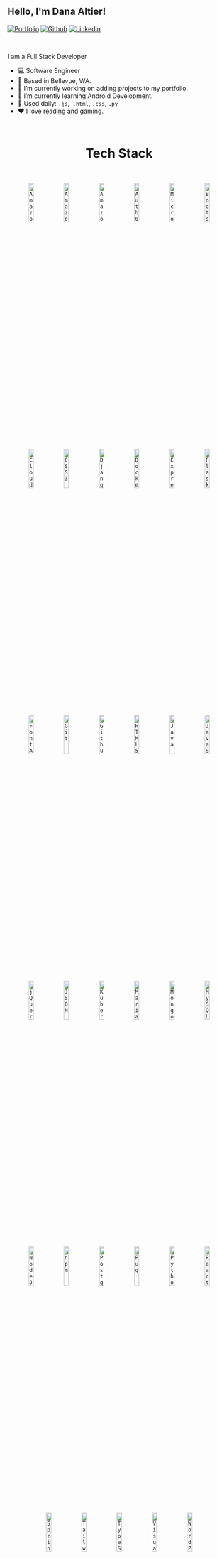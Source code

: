<!-- Your title -->
## Hello, I'm Dana Altier!

<!-- Your badges
You can use the website to generate badges: https://shields.io/
-->

[![Portfolio](https://img.shields.io/badge/-Portfolio-red?style=flat&logo=appveyor&logoColor=white)](https://danaaltier.dev/)
[![Github](https://img.shields.io/badge/-Github-000?style=flat&logo=Github&logoColor=white)](https://github.com/DAltier)
[![Linkedin](https://img.shields.io/badge/-LinkedIn-blue?style=flat&logo=Linkedin&logoColor=white)](https://www.linkedin.com/in/danaaltier/)

&nbsp;


I am a Full Stack Developer
- 💻 Software Engineer
- 📍 Based in Bellevue, WA.
- 🔭 I’m currently working on adding projects to my portfolio.
- 🌱 I’m currently learning Android Development.
- 🤔 Used daily: `.js`,` .html`, `.css`, `.py`
- ❤️ I love [reading](https://www.goodreads.com/user/show/108000808-dana-altier) and [gaming](https://account.xbox.com/en-us/Profile?xr=socialtwistnav).

&nbsp;

<h1 align="center">
  Tech Stack
</h1>

&nbsp;

<p align="center"> 
  <code><img width="15%" src="https://www.vectorlogo.zone/logos/amazon_aws/amazon_aws-icon.svg" alt="Amazon Web Services" title="Amazon Web Services"></code>
  <code><img width="15%" src="https://www.vectorlogo.zone/logos/amazon_ecs/amazon_ecs-icon.svg" alt="Amazon ECS" title="Amazon ECS"></code>
  <code><img width="15%" src="https://www.vectorlogo.zone/logos/amazon_eks/amazon_eks-icon.svg" alt="Amazon EKS" title="Amazon EKS"></code>
  <code><img width="15%" src="https://www.vectorlogo.zone/logos/auth0/auth0-icon.svg" alt="Auth0" title="Auth0"></code>
  <code><img width="15%" src="https://www.vectorlogo.zone/logos/microsoft_azure/microsoft_azure-icon.svg" alt="Microsoft Azure" title="Microsoft Azure"></code>
  <code><img width="15%" src="https://www.vectorlogo.zone/logos/getbootstrap/getbootstrap-icon.svg" alt="Bootstrap" title="Bootstrap"></code>
</p>
<p align="center"> 
  <code><img width="15%" src="https://www.vectorlogo.zone/logos/cloudflare/cloudflare-icon.svg" alt="Cloudflare" title="Cloudflare"></code>
  <code><img width="15%" src="https://www.vectorlogo.zone/logos/w3_css/w3_css-icon.svg" alt="CSS3" title="CSS3"></code>
  <code><img width="15%" src="https://www.vectorlogo.zone/logos/djangoproject/djangoproject-icon.svg" alt="Django" title="Django"></code>
  <code><img width="15%" src="https://www.vectorlogo.zone/logos/docker/docker-icon.svg" alt="Docker" title="Docker"></code>
  <code><img width="15%" src="https://www.vectorlogo.zone/logos/expressjs/expressjs-icon.svg" alt="ExpressJS" title="ExpressJS"></code>
  <code><img width="15%" src="https://www.vectorlogo.zone/logos/pocoo_flask/pocoo_flask-icon.svg" alt="Flask" title="Flask"></code>
</p>
<p align="center"> 
  <code><img width="15%" src="https://www.vectorlogo.zone/logos/font-awesome/font-awesome-icon.svg" alt="Font Awesome" title="Font Awesome"></code>
  <code><img width="15%" src="https://www.vectorlogo.zone/logos/git-scm/git-scm-icon.svg" alt="Git" title="Git"></code>
  <code><img width="15%" src="https://www.vectorlogo.zone/logos/github/github-icon.svg" alt="Github" title="Github"></code>
  <code><img width="15%" src="https://www.vectorlogo.zone/logos/w3_html5/w3_html5-icon.svg" alt="HTML5" title="HTML5"></code>
  <code><img width="15%" src="https://www.vectorlogo.zone/logos/java/java-icon.svg" alt="Java" title="Java"></code>
  <code><img width="15%" src="https://www.vectorlogo.zone/logos/javascript/javascript-icon.svg" alt="JavaScript" title="JavaScript"></code>
</p>
<p align="center"> 
  <code><img width="15%" src="https://www.vectorlogo.zone/logos/jquery/jquery-icon.svg" alt="jQuery" title="jQuery"></code>
  <code><img width="15%" src="https://www.vectorlogo.zone/logos/json/json-icon.svg" alt="JSON" title="JSON"></code>
  <code><img width="15%" src="https://www.vectorlogo.zone/logos/kubernetes/kubernetes-icon.svg" alt="Kubernetes" title="Kubernetes"></code>
  <code><img width="15%" src="https://www.vectorlogo.zone/logos/mariadb/mariadb-icon.svg" alt="MariaDB" title="MariaDB"></code>
  <code><img width="15%" src="https://www.vectorlogo.zone/logos/mongodb/mongodb-icon.svg" alt="MongoDB" title="MongoDB"></code>
  <code><img width="15%" src="https://www.vectorlogo.zone/logos/mysql/mysql-icon.svg" alt="MySQL" title="MySQL"></code>
</p>
<p align="center"> 
  <code><img width="15%" src="https://www.vectorlogo.zone/logos/nodejs/nodejs-icon.svg" alt="NodeJS" title="NodeJS"></code>
  <code><img width="15%" src="https://www.vectorlogo.zone/logos/npmjs/npmjs-icon.svg" alt="npm" title="npm"></code>
  <code><img width="15%" src="https://www.vectorlogo.zone/logos/postgresql/postgresql-icon.svg" alt="PostgreSQL" title="PostgreSQL"></code>
  <code><img width="15%" src="https://www.vectorlogo.zone/logos/pugjs/pugjs-icon.svg" alt="Pug" title="Pug"></code>
  <code><img width="15%" src="https://www.vectorlogo.zone/logos/python/python-icon.svg" alt="Python" title="Python"></code>
  <code><img width="15%" src="https://www.vectorlogo.zone/logos/reactjs/reactjs-icon.svg" alt="React" title="React"></code>
</p>
<p align="center"> 
  <code><img width="15%" src="https://www.vectorlogo.zone/logos/springio/springio-icon.svg" alt="Spring Framework" title="Spring Framework"></code>
  <code><img width="15%" src="https://www.vectorlogo.zone/logos/tailwindcss/tailwindcss-icon.svg" alt="Tailwind CSS" title="Tailwind CSS"></code>
  <code><img width="15%" src="https://www.vectorlogo.zone/logos/typescriptlang/typescriptlang-icon.svg" alt="TypeScript" title="TypeScript"></code>
  <code><img width="15%" src="https://www.vectorlogo.zone/logos/visualstudio_code/visualstudio_code-icon.svg" alt="Visual Studio Code" title="Visual Studio Code"></code>
  <code><img width="15%" src="https://www.vectorlogo.zone/logos/wordpress/wordpress-icon.svg" alt="WordPress" title="WordPress"></code>
</p>

&nbsp;

<h1 align="center">
  GitHub Stats
</h1>

&nbsp;

<p align="center">
  <a href="#"><img alt="Dana's Github Stats" src="https://github-readme-stats.vercel.app/api?username=daltier&locale=en&show_icons=true&include_all_commits=true&count_private=true&theme=dracula&hide_border=true&bg_color=000000EE&title_color=FF72FF&icon_color=F8D866" height="192px"/></a>
  <a href="#"><img alt="Dana's Top Languages" src="https://github-readme-stats.vercel.app/api/top-langs?username=daltier&langs_count=8&layout=compact&theme=dracula&hide_border=true&bg_color=000000EE&title_color=FF72FF&icon_color=F8D866&hide=Jupyter%20Notebook,Roff" height="192px"/></a>
</p>

<p align="center">
  <a href="#">
    <img alt="Dana's streak" src="https://streak-stats.demolab.com/?user=daltier&theme=dracula&hide_border=true&background=000000EE"/>
  </a>
 </p>

 <div align=center>
    <a href="https://github.com/ryo-ma/github-profile-trophy" title="Go to Source">
      <img align="center" width=100% src="https://github-profile-trophy.vercel.app/?username=daltier&theme=onedark&column=8" alt="profile-trophy" />
    </a>
</div>
<!--
**DAltier/DAltier** is a ✨ _special_ ✨ repository because its `README.md` (this file) appears on your GitHub profile.

Here are some ideas to get you started:

- 🔭 I’m currently working on ...
- 🌱 I’m currently learning ...
- 👯 I’m looking to collaborate on ...
- 🤔 I’m looking for help with ...
- 💬 Ask me about ...
- 📫 How to reach me: ...
- 😄 Pronouns: ...
- ⚡ Fun fact: ...
-->
